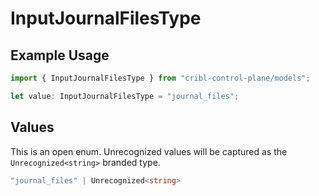 # InputJournalFilesType

## Example Usage

```typescript
import { InputJournalFilesType } from "cribl-control-plane/models";

let value: InputJournalFilesType = "journal_files";
```

## Values

This is an open enum. Unrecognized values will be captured as the `Unrecognized<string>` branded type.

```typescript
"journal_files" | Unrecognized<string>
```